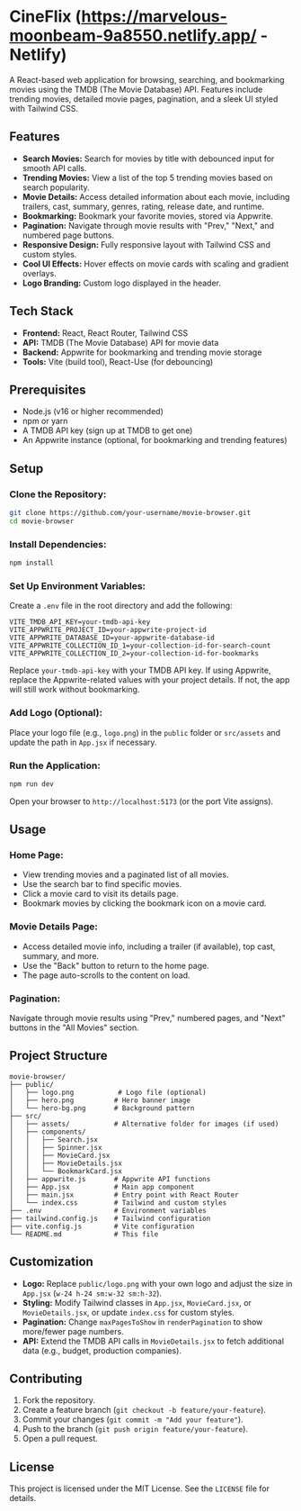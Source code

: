 # CineFlix (https://marvelous-moonbeam-9a8550.netlify.app/ - Netlify)

A React-based web application for browsing, searching, and bookmarking movies using the TMDB (The Movie Database) API. Features include trending movies, detailed movie pages, pagination, and a sleek UI styled with Tailwind CSS.

## Features
- **Search Movies:** Search for movies by title with debounced input for smooth API calls.
- **Trending Movies:** View a list of the top 5 trending movies based on search popularity.
- **Movie Details:** Access detailed information about each movie, including trailers, cast, summary, genres, rating, release date, and runtime.
- **Bookmarking:** Bookmark your favorite movies, stored via Appwrite.
- **Pagination:** Navigate through movie results with "Prev," "Next," and numbered page buttons.
- **Responsive Design:** Fully responsive layout with Tailwind CSS and custom styles.
- **Cool UI Effects:** Hover effects on movie cards with scaling and gradient overlays.
- **Logo Branding:** Custom logo displayed in the header.

## Tech Stack
- **Frontend:** React, React Router, Tailwind CSS
- **API:** TMDB (The Movie Database) API for movie data
- **Backend:** Appwrite for bookmarking and trending movie storage
- **Tools:** Vite (build tool), React-Use (for debouncing)

## Prerequisites
- Node.js (v16 or higher recommended)
- npm or yarn
- A TMDB API key (sign up at TMDB to get one)
- An Appwrite instance (optional, for bookmarking and trending features)

## Setup
### Clone the Repository:
```bash
git clone https://github.com/your-username/movie-browser.git
cd movie-browser
```

### Install Dependencies:
```bash
npm install
```

### Set Up Environment Variables:
Create a `.env` file in the root directory and add the following:
```env
VITE_TMDB_API_KEY=your-tmdb-api-key
VITE_APPWRITE_PROJECT_ID=your-appwrite-project-id
VITE_APPWRITE_DATABASE_ID=your-appwrite-database-id
VITE_APPWRITE_COLLECTION_ID_1=your-collection-id-for-search-count
VITE_APPWRITE_COLLECTION_ID_2=your-collection-id-for-bookmarks
```
Replace `your-tmdb-api-key` with your TMDB API key.
If using Appwrite, replace the Appwrite-related values with your project details. If not, the app will still work without bookmarking.

### Add Logo (Optional):
Place your logo file (e.g., `logo.png`) in the `public` folder or `src/assets` and update the path in `App.jsx` if necessary.

### Run the Application:
```bash
npm run dev
```
Open your browser to `http://localhost:5173` (or the port Vite assigns).

## Usage
### Home Page:
- View trending movies and a paginated list of all movies.
- Use the search bar to find specific movies.
- Click a movie card to visit its details page.
- Bookmark movies by clicking the bookmark icon on a movie card.

### Movie Details Page:
- Access detailed movie info, including a trailer (if available), top cast, summary, and more.
- Use the "Back" button to return to the home page.
- The page auto-scrolls to the content on load.

### Pagination:
Navigate through movie results using "Prev," numbered pages, and "Next" buttons in the "All Movies" section.

## Project Structure
```
movie-browser/
├── public/
│   ├── logo.png           # Logo file (optional)
│   ├── hero.png          # Hero banner image
│   └── hero-bg.png       # Background pattern
├── src/
│   ├── assets/           # Alternative folder for images (if used)
│   ├── components/
│   │   ├── Search.jsx
│   │   ├── Spinner.jsx
│   │   ├── MovieCard.jsx
│   │   ├── MovieDetails.jsx
│   │   └── BookmarkCard.jsx
│   ├── appwrite.js       # Appwrite API functions
│   ├── App.jsx           # Main app component
│   ├── main.jsx          # Entry point with React Router
│   └── index.css         # Tailwind and custom styles
├── .env                  # Environment variables
├── tailwind.config.js    # Tailwind configuration
├── vite.config.js        # Vite configuration
└── README.md             # This file
```

## Customization
- **Logo:** Replace `public/logo.png` with your own logo and adjust the size in `App.jsx` (`w-24 h-24 sm:w-32 sm:h-32`).
- **Styling:** Modify Tailwind classes in `App.jsx`, `MovieCard.jsx`, or `MovieDetails.jsx`, or update `index.css` for custom styles.
- **Pagination:** Change `maxPagesToShow` in `renderPagination` to show more/fewer page numbers.
- **API:** Extend the TMDB API calls in `MovieDetails.jsx` to fetch additional data (e.g., budget, production companies).

## Contributing
1. Fork the repository.
2. Create a feature branch (`git checkout -b feature/your-feature`).
3. Commit your changes (`git commit -m "Add your feature"`).
4. Push to the branch (`git push origin feature/your-feature`).
5. Open a pull request.

## License
This project is licensed under the MIT License. See the `LICENSE` file for details.


